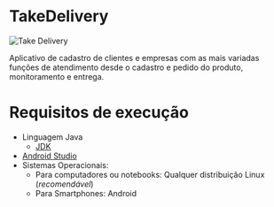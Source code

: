 # TakeDelivery

![Take Delivery](https://github.com/Fmoreira12/TakeDelivery/blob/master/app/src/main/res/drawable/take_delivery.png)

Aplicativo de cadastro de clientes e empresas com as mais variadas funções de atendimento desde o cadastro e pedido do produto, monitoramento e entrega.

# Requisitos de execução

- Linguagem Java
  - [JDK](https://www.oracle.com/java/technologies/downloads/)
- [Android Studio](https://developer.android.com/studio)
- Sistemas Operacionais:
  - Para computadores ou notebooks: Qualquer distribuição Linux (*recomendável*)
  - Para Smartphones: Android
 
  

